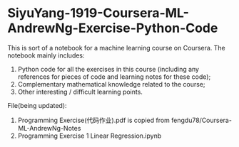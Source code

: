 # SiyuYang-1919-Coursera-ML-AndrewNg-Exercise-Python-Code
This is sort of a notebook for a machine learning course on Coursera. 
The notebook mainly includes:
1. Python code for all the exercises in this course (including any references for pieces of code and learning notes for these code);
2. Complementary mathematical knowledge related to the course;
3. Other interesting / difficult learning points.

File(being updated):
1. Programming Exercise(代码作业).pdf is copied from fengdu78/Coursera-ML-AndrewNg-Notes
2. Programming Exercise 1 Linear Regression.ipynb
